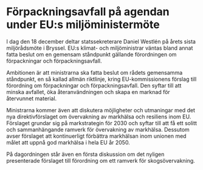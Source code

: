# Förpackningsavfall på agendan under EU:s miljöministermöte

I dag den 18 december deltar statssekreterare Daniel Westlén på årets sista miljörådsmöte i Bryssel. EU:s klimat- och miljöministrar väntas bland annat fatta beslut om en gemensam ståndpunkt gällande förordningen om förpackningar och förpackningsavfall.

Ambitionen är att ministrarna ska fatta beslut om rådets gemensamma ståndpunkt, en så kallad allmän riktlinje, kring EU-kommissionens förslag till förordning om förpackningar och förpackningsavfall. Den syftar till att minska avfallet, öka återanvändningen och skapa en marknad för återvunnet material.

Ministrarna kommer även att diskutera möjligheter och utmaningar med det nya direktivförslaget om övervakning av markhälsa och resiliens inom EU. Förslaget grundar sig på markstrategin för 2030 och syftar till att få ett solitt och sammanhängande ramverk för övervakning av markhälsa. Dessutom avser förslaget att kontinuerligt förbättra markhälsan inom unionen med målet att uppnå god markhälsa i hela EU år 2050.

På dagordningen står även en första diskussion om det nyligen presenterade förslaget till förordning om ett ramverk för skogsövervakning.
